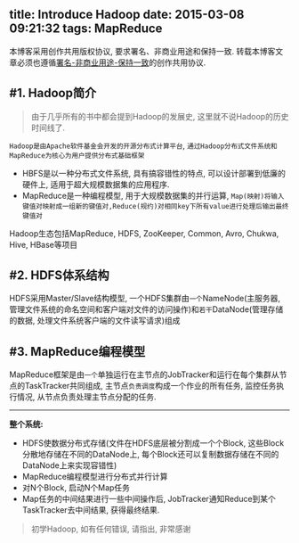 title: Introduce Hadoop
date: 2015-03-08 09:21:32
tags: MapReduce
---

本博客采用创作共用版权协议, 要求署名、非商业用途和保持一致. 转载本博客文章必须也遵循[署名-非商业用途-保持一致](http://creativecommons.org/licenses/by-nc-sa/3.0/deed.zh)的创作共用协议.


#1. Hadoop简介
---

> 由于几乎所有的书中都会提到Hadoop的发展史, 这里就不说Hadoop的历史时间线了.

`Hadoop是由Apache软件基金会开发的开源分布式计算平台`, `通过Hadoop分布式文件系统和MapReduce为核心为用户提供分布式基础框架`


- HBFS是以一种分布式文件系统, 具有搞容错性的特点, 可以设计部署到低廉的硬件上, 适用于超大规模数据集的应用程序.
- MapReduce是一种编程模型, 用于大规模数据集的并行运算, `Map(映射)将输入键值对映射成一组新的键值对,Reduce(规约)对相同key下所有value进行处理后输出最终键值对`

<!--more-->

Hadoop生态包括MapReduce, HDFS, ZooKeeper, Common, Avro, Chukwa, Hive, HBase等项目



#2. HDFS体系结构
---

HDFS采用Master/Slave结构模型, 一个HDFS集群由`一个`NameNode(主服务器, 管理文件系统的命名空间和客户端对文件的访问操作)和`若干`DataNode(管理存储的数据, 处理文件系统客户端的文件读写请求)组成

#3. MapReduce编程模型
---

MapReduce框架是由`一个`单独运行在主节点的JobTracker和运行在每个集群从节点的TaskTracker共同组成, 主节点`负责调度`构成一个作业的所有任务,  监控任务执行情况, 从节点负责处理主节点分配的任务.



---

**整个系统:**

- HDFS使数据分布式存储(文件在HDFS底层被分割成一个个Block, 这些Block分散地存储在不同的DataNode上, 每个Block还可以复制数据存储在不同的DataNode上来实现容错性)
- MapReduce编程模型进行分布式并行计算
- 对N个Block, 启动N个Map任务
- Map任务的中间结果进行一些中间操作后, JobTracker通知Reduce到某个TaskTracker去中间结果, 获得最终结果.

> 初学Hadoop, 如有任何错误, 请指出, 非常感谢
